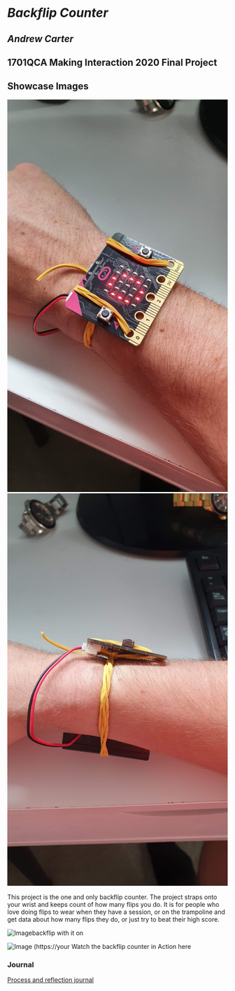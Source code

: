# *Backflip Counter*
## *Andrew Carter* ##
## 1701QCA Making Interaction 2020 Final Project ##

<!--- When you have completed the template, submit the link to the GitHub Pages site for this repository as a link in Learning@Griffith. The link should be something like [https://qcainteractivemedia.github.io/1701QCA-Assessment3/](https://qcainteractivemedia.github.io/1701QCA-Assessment3/) where `qcainteractivemedia` is replaced with your GitHub username and `1701QCA-Assessment3` is replaced with whatever you called the repository this template is contained in when you set it up. You should NOT be submitting a link that begins with github.com/[your user name] as that is not the rendered version. See the instructions about creating GitHub pages to see how to get the link to the rendered page. --->

## Showcase Images ##
![Image](2.jpg) 
![Image](3.jpg)

This project is the one and only backflip counter. The project straps onto your wrist and keeps count of how many flips you do. It is for people who love doing flips to wear when they have a session, or on the trampoline and get data about how many flips they do, or just try to beat their high score. 


![Image](missingimage.png)backflip with it on

![Image](missingimage.png)
(https://your Watch the backflip counter in Action here

### Journal ###
[Process and reflection journal](/journal/journal.md) 
